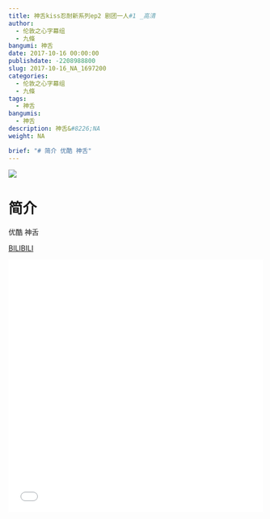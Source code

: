 ```yaml
---
title: 神舌kiss忍耐新系列ep2 剧团一人#1 _高清
author: 
  - 伦敦之心字幕组
  - 九條
bangumi: 神舌
date: 2017-10-16 00:00:00
publishdate: -2208988800
slug: 2017-10-16_NA_1697200
categories: 
  - 伦敦之心字幕组
  - 九條
tags: 
  - 神舌
bangumis: 
  - 神舌
description: 神舌&#8226;NA
weight: NA

brief: "# 简介 优酷 神舌"
---
```


![](https://i.imgur.com/3xNOiRC.png)

# 简介  
优酷 神舌

  [BILIBILI](https://www.bilibili.com/video/av1697200/)


<div class="vcontainer">  <iframe class='video' src="//www.bilibili.com/blackboard/player.html?aid=1697200" width="100%" height="500" frameborder="0" allowfullscreen="allowfullscreen"></iframe></div>
